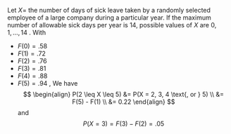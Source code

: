 Let $X =$ the number of days of sick leave taken by a randomly selected employee of a large company during a particular year.
If the maximum number of allowable sick days per year is 14, possible values of $X$ are $0,1,\ldots ,{14}$ . 
With
- $F\left( 0\right) = {.58}$
- $F\left( 1\right) = {.72}$
- $F\left( 2\right) = {.76}$
- $F\left( 3\right) = {.81}$
- $F\left( 4\right) = {.88}$
- $F\left( 5\right) = {.94}$ ,
We have
$$
\begin{align}
P(2 \leq X \leq 5) &= P(X = 2, 3, 4 \text{, or } 5) \\
                   &= F(5) - F(1) \\
                   &= 0.22
\end{align}
$$
and
$$P\left( {X = 3}\right) = F\left( 3\right) - F\left( 2\right) = {.05}$$